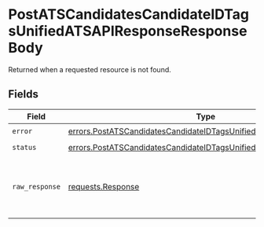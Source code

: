 # PostATSCandidatesCandidateIDTagsUnifiedATSAPIResponseResponseBody

Returned when a requested resource is not found.


## Fields

| Field                                                                                                                                                    | Type                                                                                                                                                     | Required                                                                                                                                                 | Description                                                                                                                                              |
| -------------------------------------------------------------------------------------------------------------------------------------------------------- | -------------------------------------------------------------------------------------------------------------------------------------------------------- | -------------------------------------------------------------------------------------------------------------------------------------------------------- | -------------------------------------------------------------------------------------------------------------------------------------------------------- |
| `error`                                                                                                                                                  | [errors.PostATSCandidatesCandidateIDTagsUnifiedATSAPIResponseError](../../models/errors/postatscandidatescandidateidtagsunifiedatsapiresponseerror.md)   | :heavy_check_mark:                                                                                                                                       | N/A                                                                                                                                                      |
| `status`                                                                                                                                                 | [errors.PostATSCandidatesCandidateIDTagsUnifiedATSAPIResponseStatus](../../models/errors/postatscandidatescandidateidtagsunifiedatsapiresponsestatus.md) | :heavy_check_mark:                                                                                                                                       | N/A                                                                                                                                                      |
| `raw_response`                                                                                                                                           | [requests.Response](https://requests.readthedocs.io/en/latest/api/#requests.Response)                                                                    | :heavy_minus_sign:                                                                                                                                       | Raw HTTP response; suitable for custom response parsing                                                                                                  |